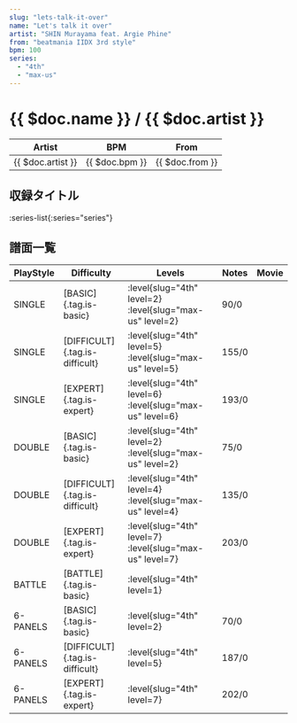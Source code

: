 ```yaml
---
slug: "lets-talk-it-over"
name: "Let's talk it over"
artist: "SHIN Murayama feat. Argie Phine"
from: "beatmania IIDX 3rd style"
bpm: 100
series:
  - "4th"
  - "max-us"
---
```


# {{ $doc.name }} / {{ $doc.artist }}

|Artist|BPM|From|
|------|---|----|
|{{ $doc.artist }}|{{ $doc.bpm }}|{{ $doc.from }}|

## 収録タイトル

:series-list{:series="series"}

## 譜面一覧

|PlayStyle|Difficulty|Levels|Notes|Movie|
|---------|----------|------|-----|-----|
|SINGLE|[BASIC]{.tag.is-basic}|<div class="field is-grouped is-grouped-multiline">:level{slug="4th" level=2} :level{slug="max-us" level=2}</div>|90/0||
|SINGLE|[DIFFICULT]{.tag.is-difficult}|<div class="field is-grouped is-grouped-multiline">:level{slug="4th" level=5} :level{slug="max-us" level=5}</div>|155/0||
|SINGLE|[EXPERT]{.tag.is-expert}|<div class="field is-grouped is-grouped-multiline">:level{slug="4th" level=6} :level{slug="max-us" level=6}</div>|193/0||
|DOUBLE|[BASIC]{.tag.is-basic}|<div class="field is-grouped is-grouped-multiline">:level{slug="4th" level=2} :level{slug="max-us" level=2}</div>|75/0||
|DOUBLE|[DIFFICULT]{.tag.is-difficult}|<div class="field is-grouped is-grouped-multiline">:level{slug="4th" level=4} :level{slug="max-us" level=4}</div>|135/0||
|DOUBLE|[EXPERT]{.tag.is-expert}|<div class="field is-grouped is-grouped-multiline">:level{slug="4th" level=7} :level{slug="max-us" level=7}</div>|203/0||
|BATTLE|[BATTLE]{.tag.is-basic}|<div class="field is-grouped is-grouped-multiline">:level{slug="4th" level=1}</div>|||
|6-PANELS|[BASIC]{.tag.is-basic}|<div class="field is-grouped is-grouped-multiline">:level{slug="4th" level=2}</div>|70/0||
|6-PANELS|[DIFFICULT]{.tag.is-difficult}|<div class="field is-grouped is-grouped-multiline">:level{slug="4th" level=5}</div>|187/0||
|6-PANELS|[EXPERT]{.tag.is-expert}|<div class="field is-grouped is-grouped-multiline">:level{slug="4th" level=7}</div>|202/0||
